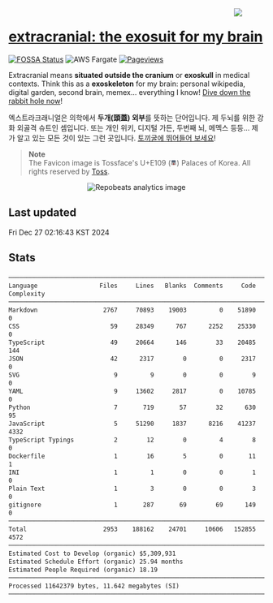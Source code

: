 <img style="vertical-align:middle;" align="right" src="https://user-images.githubusercontent.com/31657298/219600737-bf543738-aeaa-4208-bf78-9e421d211104.png" width="60px"/>

# [extracranial: the exosuit for my brain](https://cho.sh)

[![FOSSA Status](https://app.fossa.com/api/projects/git%2Bgithub.com%2Fanaclumos%2Fextracranial.svg?type=shield)](https://app.fossa.com/projects/git%2Bgithub.com%2Fanaclumos%2Fextracranial?ref=badge_shield)
![AWS Fargate](https://img.shields.io/website?down_color=lightgray&down_message=Offline&label=AWS%20Fargate&logo=aws-fargate&logoColor=white&up_color=FF9900&up_message=Online&url=https%3A%2F%2Fcho.sh)
[![Pageviews](https://img.shields.io/badge/dynamic/json?color=%23FF4F64&logoColor=white&label=Pageviews&&logo=simple%20analytics&&style=flat&query=pageviews&url=https%3A%2F%2Fsimpleanalytics.com%2Fcho.sh.json%3Fversion%3D5%26fields%3Dpageviews%26timezone%3DAmerica%2FLos_Angeles%26start%3D2020-01-01%26end%3Dyesterday%26info%3Dfalse)](https://simpleanalytics.com/cho.sh)

Extracranial means **situated outside the cranium** or **exoskull** in medical contexts.
Think this as a **exoskeleton** for my brain: personal wikipedia, digital garden, second brain, memex...
everything I know! [Dive down the rabbit hole now](https://cho.sh/random)!

엑스트라크래니얼은 의학에서 **두개(頭蓋) 외부**를 뜻하는 단어입니다.
제 두뇌를 위한 강화 외골격 슈트인 셈입니다.
또는 개인 위키, 디지털 가든, 두번째 뇌, 메멕스 등등... 제가 알고 있는 모든 것이 있는 그런 곳입니다.
[토끼굴에 뛰어들어 보세요](https://cho.sh/random)!

> **Note**<br/>
> The Favicon image is Tossface's U+E109 (<img alt="Emoji of 'Palaces of Korea'" width="12px" src="https://raw.githubusercontent.com/anaclumos/extracranial/main/static/img/favicon.svg"/>) Palaces of Korea. All rights reserved by [Toss](https://toss.im/tossface).

<div align="center">

![Repobeats analytics image](https://repobeats.axiom.co/api/embed/37dbf3528eaf21d704bdcf1cdd62364a5e9a0726.svg)

</div>

## Last updated

Fri Dec 27 02:16:43 KST 2024

## Stats

```
───────────────────────────────────────────────────────────────────────────────
Language                 Files     Lines   Blanks  Comments     Code Complexity
───────────────────────────────────────────────────────────────────────────────
Markdown                  2767     70893    19003         0    51890          0
CSS                         59     28349      767      2252    25330          0
TypeScript                  49     20664      146        33    20485        144
JSON                        42      2317        0         0     2317          0
SVG                          9         9        0         0        9          0
YAML                         9     13602     2817         0    10785          0
Python                       7       719       57        32      630         95
JavaScript                   5     51290     1837      8216    41237       4332
TypeScript Typings           2        12        0         4        8          0
Dockerfile                   1        16        5         0       11          1
INI                          1         1        0         0        1          0
Plain Text                   1         3        0         0        3          0
gitignore                    1       287       69        69      149          0
───────────────────────────────────────────────────────────────────────────────
Total                     2953    188162    24701     10606   152855       4572
───────────────────────────────────────────────────────────────────────────────
Estimated Cost to Develop (organic) $5,309,931
Estimated Schedule Effort (organic) 25.94 months
Estimated People Required (organic) 18.19
───────────────────────────────────────────────────────────────────────────────
Processed 11642379 bytes, 11.642 megabytes (SI)
───────────────────────────────────────────────────────────────────────────────

```
